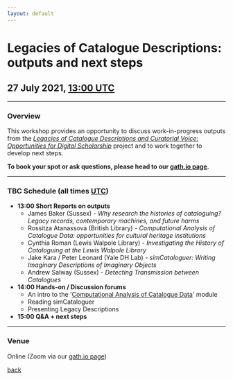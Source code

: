 ```yaml
---
layout: default
---
```


# Legacies of Catalogue Descriptions: outputs and next steps

## 27 July 2021, [13:00 UTC](https://www.timeanddate.com/worldclock/fixedtime.html?iso=20210727T1300)

______
### Overview

This workshop provides an opportunity to discuss work-in-progress outputs from the *[Legacies of Catalogue Descriptions and Curatorial Voice: Opportunities for Digital Scholarship](https://cataloguelegacies.github.io/)* project and to work together to develop next steps.

**To book your spot or ask questions, please head to our [gath.io page](https://gath.io/b9zgBfuWkBqH6ltJS1kAM).**

______
### TBC Schedule (all times [UTC](https://www.timeanddate.com/worldclock/fixedtime.html?iso=20201216T1330))

- **13:00 Short Reports on outputs**
  - James Baker (Sussex) - *Why research the histories of cataloguing? Legacy records, contemporary machines, and future harms*
  - Rossitza Atanassova (British Library) - *Computational Analysis of Catalogue Data: opportunities for cultural heritage institutions*
  - Cynthia Roman (Lewis Walpole Library) - *Investigating the History of Cataloguing at the Lewis Walpole Library*
  - Jake Kara / Peter Leonard (Yale DH Lab) - *simCataloguer: Writing Imaginary Descriptions of Imaginary Objects*
  - Andrew Salway (Sussex) - *Detecting Transmission between Catalogues*
- **14:00 Hands-on / Discussion forums**
  - An intro to the '[Computational Analysis of Catalogue Data](https://cataloguelegacies.github.io/antconc.github.io/)' module
  - Reading simCataloguer
  - Presenting Legacy Descriptions
- **15:00 Q&A + next steps**

______
### Venue

Online (Zoom via our [gath.io page](https://gath.io/b9zgBfuWkBqH6ltJS1kAM))


[back](./)
